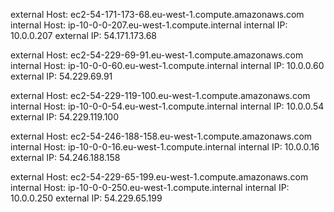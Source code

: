 external Host: ec2-54-171-173-68.eu-west-1.compute.amazonaws.com
internal Host: ip-10-0-0-207.eu-west-1.compute.internal
internal IP: 10.0.0.207
external IP: 54.171.173.68

external Host: ec2-54-229-69-91.eu-west-1.compute.amazonaws.com
internal Host: ip-10-0-0-60.eu-west-1.compute.internal
internal IP: 10.0.0.60
external IP: 54.229.69.91

external Host: ec2-54-229-119-100.eu-west-1.compute.amazonaws.com
internal Host: ip-10-0-0-54.eu-west-1.compute.internal
internal IP: 10.0.0.54
external IP: 54.229.119.100

external Host: ec2-54-246-188-158.eu-west-1.compute.amazonaws.com
internal Host: ip-10-0-0-16.eu-west-1.compute.internal
internal IP: 10.0.0.16
external IP: 54.246.188.158

external Host: ec2-54-229-65-199.eu-west-1.compute.amazonaws.com
internal Host: ip-10-0-0-250.eu-west-1.compute.internal
internal IP: 10.0.0.250
external IP: 54.229.65.199


